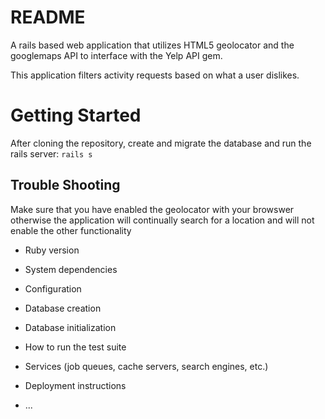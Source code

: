 # README

A rails based web application that utilizes HTML5 geolocator and the googlemaps API to interface with the Yelp API gem. 

This application filters activity requests based on what a user dislikes. 

# Getting Started 

After cloning the repository, create and migrate the database and run the rails server: ``` rails s ```

## Trouble Shooting 

Make sure that you have enabled the geolocator with your browswer otherwise the application will continually search for a location and will not enable the other functionality



* Ruby version

* System dependencies

* Configuration

* Database creation

* Database initialization

* How to run the test suite

* Services (job queues, cache servers, search engines, etc.)

* Deployment instructions

* ...
